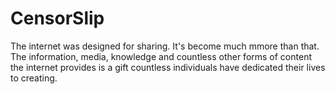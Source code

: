 # CensorSlip
The internet was designed for sharing. It's become much
mmore than that. The information, media, knowledge and 
countless other forms of content the internet provides 
is a gift countless individuals have dedicated their lives
to creating.
